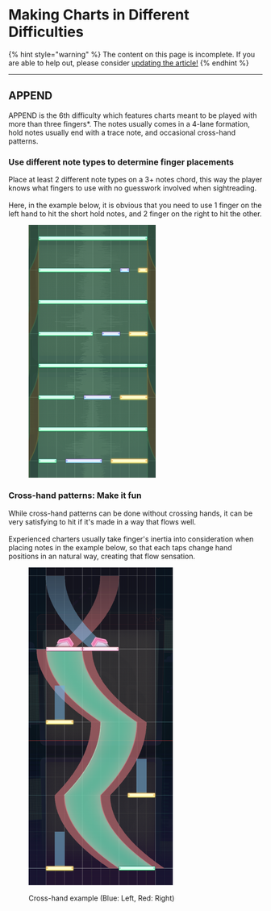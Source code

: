 # Making Charts in Different Difficulties

{% hint style="warning" %}
The content on this page is incomplete. If you are able to help out, please consider [updating the article!](../contribute/)
{% endhint %}

***

## APPEND

APPEND is the 6th difficulty which features charts meant to be played with more than three fingers\*. The notes usually comes in a 4-lane formation, hold notes usually end with a trace note, and occasional cross-hand patterns.&#x20;

### Use different note types to determine finger placements

Place at least 2 different note types on a 3+ notes chord, this way the player knows what fingers to use with no guesswork involved when sightreading.\
\
Here, in the example below, it is obvious that you need to use 1 finger on the left hand to hit the short hold notes, and 2 finger on the right to hit the other.

<figure><img src="../.gitbook/assets/image (26).png" alt="" width="252"><figcaption></figcaption></figure>

### Cross-hand patterns: Make it fun

While cross-hand patterns can be done without crossing hands, it can be very satisfying to hit if it's made in a way that flows well. \
\
Experienced charters usually take finger's inertia into consideration when placing notes in the example below, so that each taps change hand positions in an natural way, creating that flow sensation.

<figure><img src="../.gitbook/assets/image (35).png" alt="" width="286"><figcaption><p>Cross-hand example (Blue: Left, Red: Right)</p></figcaption></figure>
